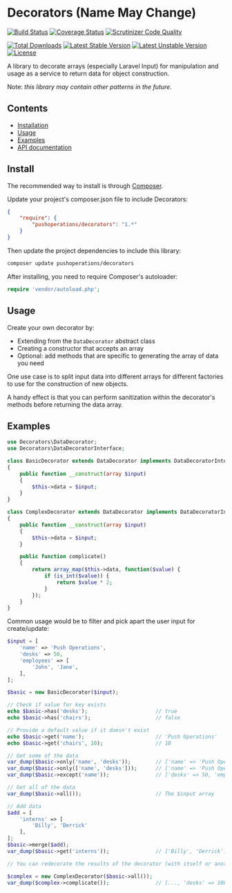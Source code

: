 # Decorators (Name May Change)

[![Build Status](https://img.shields.io/travis/pushoperations/Decorators.svg)](https://travis-ci.org/pushoperations/Decorators)
[![Coverage Status](https://img.shields.io/coveralls/pushoperations/Decorators.svg)](https://coveralls.io/r/pushoperations/Decorators)
[![Scrutinizer Code Quality](https://img.shields.io/scrutinizer/g/pushoperations/Decorators.svg)](https://scrutinizer-ci.com/g/pushoperations/Decorators/?branch=master)

[![Total Downloads](https://poser.pugx.org/pushoperations/decorators/downloads.svg)](https://packagist.org/packages/pushoperations/Decorators)
[![Latest Stable Version](https://poser.pugx.org/pushoperations/decorators/v/stable.svg)](https://packagist.org/packages/pushoperations/Decorators)
[![Latest Unstable Version](https://poser.pugx.org/pushoperations/decorators/v/unstable.svg)](https://packagist.org/packages/pushoperations/Decorators)
[![License](https://poser.pugx.org/pushoperations/decorators/license.svg)](https://packagist.org/packages/pushoperations/Decorators)

<!--[![SensioLabsInsight](https://insight.sensiolabs.com/projects/3ab73b7b-5159-4bfe-8c85-2a15d03f9579/big.png)](https://insight.sensiolabs.com/projects/3ab73b7b-5159-4bfe-8c85-2a15d03f9579)-->

A library to decorate arrays (especially Laravel Input) for manipulation and usage as a service to return data for object construction.

Note: *this library may contain other patterns in the future*.

## Contents

- [Installation](#install)
- [Usage](#usage)
- [Examples](#examples)
- [API documentation](http://pushoperations.github.io/Decorators/)

## Install

The recommended way to install is through [Composer](http://getcomposer.org).

Update your project's composer.json file to include Decorators:

```json
{
    "require": {
        "pushoperations/decorators": "1.*"
    }
}
```

Then update the project dependencies to include this library:

```bash
composer update pushoperations/decorators
```

After installing, you need to require Composer's autoloader:

```php
require 'vendor/autoload.php';
```

## Usage

Create your own decorator by:
- Extending from the `DataDecorator` abstract class
- Creating a constructor that accepts an array
- Optional: add methods that are specific to generating the array of data you need

One use case is to split input data into different arrays for different factories to use for the construction of new objects.

A handy effect is that you can perform sanitization within the decorator's methods before returning the data array.

## Examples

```php
use Decorators\DataDecorator;
use Decorators\DataDecoratorInterface;

class BasicDecorator extends DataDecorator implements DataDecoratorInterface
{
    public function __construct(array $input)
    {
        $this->data = $input;
    }
}

class ComplexDecorator extends DataDecorator implements DataDecoratorInterface
{
    public function __construct(array $input)
    {
        $this->data = $input;
    }

    public function complicate()
    {
        return array_map($this->data, function($value) {
            if (is_int($value)) {
                return $value * 2;
            }
        });
    }
}
```

Common usage would be to filter and pick apart the user input for create/update:

```php
$input = [
    'name' => 'Push Operations',
    'desks' => 50,
    'employees' => [
        'John', 'Jane',
    ],
];

$basic = new BasicDecorator($input);

// Check if value for key exists
echo $basic->has('desks');                      // true
echo $basic->has('chairs');                     // false

// Provide a default value if it doesn't exist
echo $basic->get('name');                       // 'Push Operations'
echo $basic->get('chairs', 10);                 // 10

// Get some of the data
var_dump($basic->only('name', 'desks'));        // ['name' => 'Push Operations', 'desks' => 50]
var_dump($basic->only(['name', 'desks']));      // ['name' => 'Push Operations', 'desks' => 50]
var_dump($basic->except('name'));               // ['desks' => 50, 'employees' => ['John', 'Jane']]

// Get all of the data
var_dump($basic->all());                        // The $input array

// Add data
$add = [
    'interns' => [
        'Billy', 'Derrick'
    ],
];
$basic->merge($add);
var_dump($basic->get('interns'));               // ['Billy', 'Derrick']

// You can redecorate the results of the decorator (with itself or another decorator) to do more manipulation.

$complex = new ComplexDecorator($basic->all());
var_dump($complex->complicate());               // [..., 'desks' => 100, ...];
```
